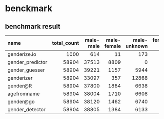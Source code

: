 
# benckmark

## benchmark result

<!-- BENCHMARK_START -->
| name             |   total_count |   male-male |   male-female |   male-unknown |   female-male |   female-female |   female-unknown |   accuracy1 |   accuracy2 |   score1 |    score2 |   score3 |      score4 |
|:-----------------|--------------:|------------:|--------------:|---------------:|--------------:|----------------:|-----------------:|------------:|------------:|---------:|----------:|---------:|------------:|
| genderize.io     |          1000 |         614 |            11 |            173 |            15 |             121 |               66 |    0.735    |    0.965834 | 0.265    | 0.0341656 | 0.239    | -0.00525624 |
| gender_predictor |         58904 |       37513 |          8809 |              0 |          2963 |            9619 |                0 |    0.800149 |    0.800149 | 0.199851 | 0.199851  | 0        |  0.0992462  |
| gender_guesser   |         58904 |       39221 |          1157 |           5944 |           484 |           10158 |             1940 |    0.838296 |    0.967836 | 0.161704 | 0.0321639 | 0.133845 |  0.0131909  |
| genderizer       |         58904 |       33097 |           357 |          12868 |           553 |            8740 |             3289 |    0.710257 |    0.978712 | 0.289743 | 0.021288  | 0.274294 | -0.00458512 |
| gender@R         |         58904 |       37800 |          1884 |           6638 |           480 |           10405 |             1697 |    0.818365 |    0.953252 | 0.181635 | 0.046748  | 0.141501 |  0.027764   |
| agefromname      |         58904 |       38004 |          1710 |           6608 |           487 |            7716 |             4379 |    0.776178 |    0.95415  | 0.223822 | 0.0458501 | 0.186524 |  0.0255233  |
| gender@go        |         58904 |       38120 |          1462 |           6740 |           596 |           10277 |             1709 |    0.821625 |    0.959211 | 0.178375 | 0.0407888 | 0.143437 |  0.0171638  |
| gender_detector  |         58904 |       38805 |          1384 |           6133 |           468 |           10168 |             1946 |    0.831404 |    0.963561 | 0.168596 | 0.0364388 | 0.137155 |  0.0180226  |
<!-- BENCHMARK_END -->
